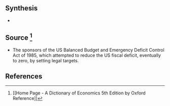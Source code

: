 ## Synthesis
- 
## Source [^1]
- The sponsors of the US Balanced Budget and Emergency Deficit Control Act of 1985, which attempted to reduce the US fiscal deficit, eventually to zero, by setting legal targets.
## References

[^1]: [[Home Page - A Dictionary of Economics 5th Edition by Oxford Reference]]